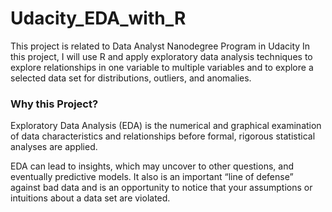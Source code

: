 # Udacity_EDA_with_R

This project is related to Data Analyst Nanodegree Program in Udacity
In this project, I will use R and apply exploratory data analysis techniques to explore relationships in one variable to multiple variables and to explore a selected data set for distributions, outliers, and anomalies.

### Why this Project? 
Exploratory Data Analysis (EDA) is the numerical and graphical examination of data characteristics and relationships before formal, rigorous statistical analyses are applied.

EDA can lead to insights, which may uncover to other questions, and eventually predictive models. It also is an important “line of defense” against bad data and is an opportunity to notice that your assumptions or intuitions about a data set are violated.
